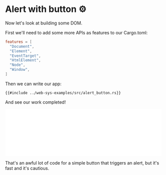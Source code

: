 # Alert with button ⚙️

Now let's look at building some DOM.

First we'll need to add some more APIs as features to our Cargo.toml:

```toml
features = [
  "Document",
  "Element",
  "EventTarget",
  "HtmlElement",
  "Node",
  "Window",
]
```

Then we can write our app:

```rust, no_run, noplaypen
{{#include ../web-sys-examples/src/alert_button.rs}}
```

And see our work completed!

<iframe
  style="border:none"
  src="web-sys-examples/index.html?alert_button=true"
  width="100%">
</iframe>

That's an awful lot of code for a simple button that triggers an alert, but it's
fast and it's cautious.
